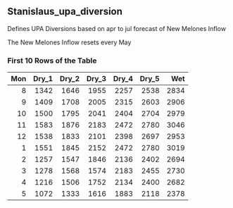 ## Stanislaus_upa_diversion
Defines UPA Diversions based on apr to jul forecast of New Melones Inflow

The New Melones Inflow resets every May

### First 10 Rows of the Table
|   Mon |   Dry_1 |   Dry_2 |   Dry_3 |   Dry_4 |   Dry_5 |   Wet |
|------:|--------:|--------:|--------:|--------:|--------:|------:|
|     8 |    1342 |    1646 |    1955 |    2257 |    2538 |  2834 |
|     9 |    1409 |    1708 |    2005 |    2315 |    2603 |  2906 |
|    10 |    1500 |    1795 |    2041 |    2404 |    2704 |  2979 |
|    11 |    1583 |    1876 |    2183 |    2472 |    2780 |  3046 |
|    12 |    1538 |    1833 |    2101 |    2398 |    2697 |  2953 |
|     1 |    1551 |    1845 |    2152 |    2472 |    2780 |  3019 |
|     2 |    1257 |    1547 |    1846 |    2136 |    2402 |  2694 |
|     3 |    1278 |    1568 |    1574 |    2183 |    2455 |  2730 |
|     4 |    1216 |    1506 |    1752 |    2134 |    2400 |  2682 |
|     5 |    1072 |    1333 |    1616 |    1883 |    2118 |  2378 |